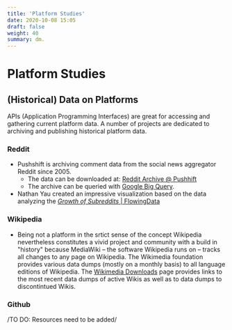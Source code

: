 ```yaml
---
title: 'Platform Studies'
date: 2020-10-08 15:05
draft: false
weight: 40
summary: dm.
---
```


# Platform Studies

## (Historical) Data on Platforms

APIs (Application Programming Interfaces) are great for accessing and gathering current platform data. A number of projects are dedicated to archiving and publishing historical platform data. 


### Reddit

- Pushshift is archiving comment data from the social news aggregator Reddit since 2005. 
	- The data can be downloaded at: [Reddit Archive @ Pushhift](http://files.pushshift.io/reddit/comments/)
	- The archive can be queried with [Google Big Query](https://bigquery.cloud.google.com/dataset/fh-bigquery:reddit_comments?pli=1).
- Nathan Yau created an impressive visualization based on the data analyzing the [*Growth of Subreddits* \| FlowingData](https://flowingdata.com/2018/10/30/subreddit-comments/)


### Wikipedia

- Being not a platform in the srtict sense of the concept Wikipedia nevertheless constitutes a vivid project and community with a build in "history" because MediaWiki – the software Wikipedia runs on – tracks all changes to any page on Wikipedia. The Wikimedia foundation provides various data dumps (mostly on a monthly basis) to all language editions of Wikipedia. The [Wikimedia Downloads](https://dumps.wikimedia.org/) page provides links to the most recent data dumps of active Wikis as well as to data dumps to discontintued Wikis.


### Github

/TO DO: Resources need to be added/





